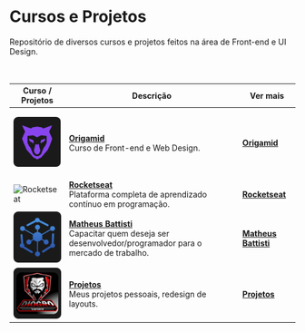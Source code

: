# <b>Cursos e Projetos</b>
Repositório de diversos cursos e projetos feitos na área de Front-end e UI Design.
<br><br><br>

<table>
  <thead>
    <tr>
      <th>Curso / Projetos</th>
      <th>Descrição</th>
      <th>Ver mais</th>
    </tr>
  </thead>

  <tbody>
    <tr>
      <td>

![Origamid](https://raw.githubusercontent.com/DiogoRealles/diogorealles/85a18e420b5b8f4e25f6411ff3e9fd7921419ab9/img/origamid.svg)
      </td>
      <td>
        <b>[Origamid](https://github.com/DiogoRealles/courses/tree/develop/origamid)</b><br>
        Curso de Front-end e Web Design.
      </td>
      <td>
        <b>[Origamid](https://github.com/DiogoRealles/courses/tree/develop/origamid)</b><br>
      </td>
    </tr>
    <tr>
      <td>
![Rocketseat](https://raw.githubusercontent.com/DiogoRealles/diogorealles/85a18e420b5b8f4e25f6411ff3e9fd7921419ab9/img/rocketseat.svg)
      </td>
      <td>
        <b>[Rocketseat](https://github.com/DiogoRealles/courses/tree/develop/rocketseat)</b><br>
        Plataforma completa de aprendizado contínuo em programação.
      </td>
      <td>
        <b>[Rocketseat](https://github.com/DiogoRealles/courses/tree/develop/rocketseat)</b><br>
      </td>
    </tr>
    <tr>
      <td>
![Matheus Battisti](https://raw.githubusercontent.com/DiogoRealles/diogorealles/develop/img/hdc.svg)
      </td>
      <td>
        <b>[Matheus Battisti](https://github.com/DiogoRealles/courses/tree/develop/hora-de-codar)</b><br>
        Capacitar quem deseja ser desenvolvedor/programador para o mercado de trabalho.
      </td>
      <td>
        <b>[Matheus Battisti](https://github.com/DiogoRealles/courses/tree/develop/hora-de-codar)</b><br>
      </td>
    </tr>
    <tr>
      <td>
![Projects](https://raw.githubusercontent.com/DiogoRealles/diogorealles/develop/img/projects.svg)
      </td>
      <td>
        <b>[Projetos](https://github.com/DiogoRealles/courses/tree/develop/projects)</b><br>
        Meus projetos pessoais, redesign de layouts.
      </td>
      <td>
        <b>[Projetos](https://github.com/DiogoRealles/courses/tree/develop/projects)</b><br>
      </td>
    </tr>
  </tbody>
</table>
<br><br><br>

